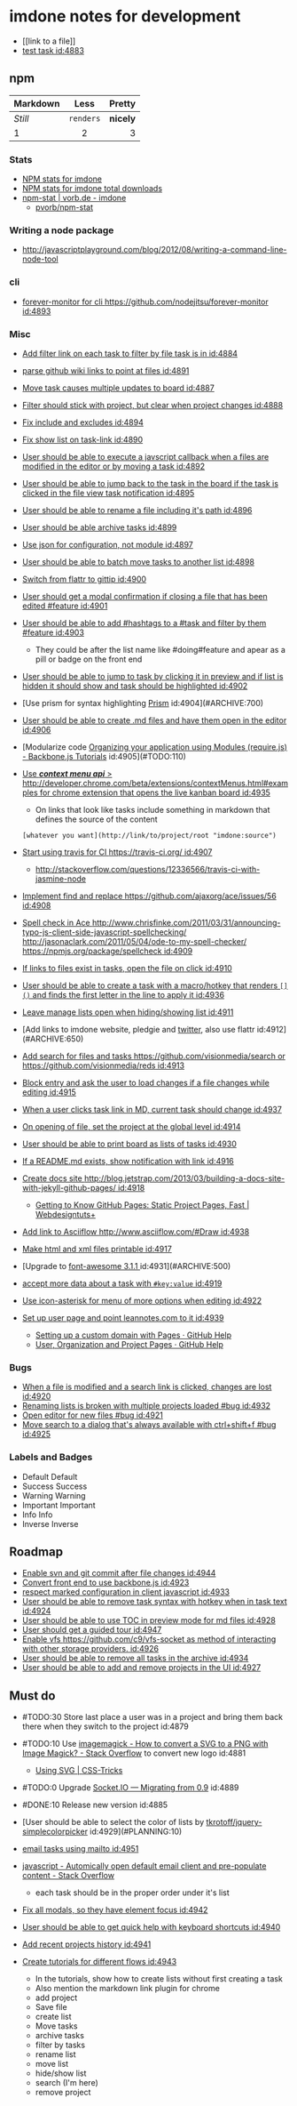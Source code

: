 imdone notes for development
==========
- [[link to a file]]
- [test task id:4883](#ARCHIVE:930)
## npm

Markdown | Less | Pretty
--- | :---: | ---:
*Still* | `renders` | **nicely**
1 | 2 | 3

### Stats  
- [NPM stats for imdone](http://isaacs.iriscouch.com/downloads/_design/app/_view/pkg?group_level=3&end_key=[%22imdone%22]&start_key=[%22imdone%22,{}]&descending=true)
- [NPM stats for imdone total downloads](http://isaacs.iriscouch.com/downloads/_design/app/_view/pkg?group_level=1&start_key=["imdone"]&end_key=["imdone",{}])
- [npm-stat | vorb.de - imdone](http://npm-stat.vorb.de/charts.html?package=imdone)
    - [pvorb/npm-stat](https://github.com/pvorb/npm-stat)

### Writing a node package
- <http://javascriptplayground.com/blog/2012/08/writing-a-command-line-node-tool>

### cli
- [forever-monitor for cli <https://github.com/nodejitsu/forever-monitor> id:4893](#ARCHIVE:850)

### Misc
- [Add filter link on each task to filter by file task is in id:4884](#ARCHIVE:460)
- [parse github wiki links to point at files id:4891](#ARCHIVE:590)
- [Move task causes multiple updates to board id:4887](#ARCHIVE:600)
- [Filter should stick with project, but clear when project changes id:4888](#ARCHIVE:540)
- [Fix include and excludes id:4894](#ARCHIVE:580)
- [Fix show list on task-link id:4890](#ARCHIVE:630) 
- [User should be able to execute a javscript callback when a files are modified in the editor or by moving a task id:4892](#ARCHIVE:570)
- [User should be able to jump back to the task in the board if the task is clicked in the file view task notification id:4895](#ARCHIVE:610)
- [User should be able to rename a file including it's path id:4896](#PLANNING:130)
- [User should be able archive tasks id:4899](#ARCHIVE:420)
- [Use json for configuration, not module id:4897](#ARCHIVE:140)
- [User should be able to batch move tasks to another list id:4898](#ARCHIVE:430)
- [Switch from flattr to gittip id:4900](#ARCHIVE:560)
- [User should get a modal confirmation if closing a file that has been edited #feature id:4901](#ARCHIVE:670)
- [User should be able to add #hashtags to a #task and filter by them #feature id:4903](#PLANNING:100)
    - They could be after the list name like #doing#feature and apear as a pill or badge on the front end
- [User should be able to jump to task by clicking it in preview and if list is hidden it should show and task should be highlighted id:4902](#ARCHIVE:660)
- [Use prism for syntax highlighting [Prism](http://prismjs.com/) id:4904](#ARCHIVE:700)
- [User should be able to create .md files and have them open in the editor id:4906](#ARCHIVE:480)
- [Modularize code [Organizing your application using Modules (require.js) - Backbone.js Tutorials](http://backbonetutorials.com/organizing-backbone-using-modules/) id:4905](#TODO:110)
- [Use ***context menu api*** > <http://developer.chrome.com/beta/extensions/contextMenus.html#examples> for chrome extension that opens the live kanban board id:4935](#TODO:160)
	- On links that look like tasks include something in markdown that defines the source of the content

	`[whatever you want](http://link/to/project/root "imdone:source")`

- [Start using travis for CI <https://travis-ci.org/> id:4907](#ARCHIVE:550)
    - <http://stackoverflow.com/questions/12336566/travis-ci-with-jasmine-node>
- [Implement find and replace <https://github.com/ajaxorg/ace/issues/56> id:4908](#TODO:150)
- [Spell check in Ace <http://www.chrisfinke.com/2011/03/31/announcing-typo-js-client-side-javascript-spellchecking/> <http://jasonaclark.com/2011/05/04/ode-to-my-spell-checker/> <https://npmjs.org/package/spellcheck> id:4909](#TODO:130)
- [If links to files exist in tasks, open the file on click id:4910](#ARCHIVE:760)
- [User should be able to create a task with a macro/hotkey that renders `[]()` and finds the first letter in the line to apply it id:4936](#ARCHIVE:0)
- [Leave manage lists open when hiding/showing list id:4911](#ARCHIVE:910)
- [Add links to imdone website, pledgie and [twitter](https://twitter.com/about/resources/buttons#tweet), also use flattr id:4912](#ARCHIVE:650)
- [Add search for files and tasks <https://github.com/visionmedia/search> or <https://github.com/visionmedia/reds> id:4913](#ARCHIVE:720)
- [Block entry and ask the user to load changes if a file changes while editing id:4915](#DONE:0)
- [When a user clicks task link in MD, current task should change id:4937](#ARCHIVE:640)
- [On opening of file, set the project at the global level id:4914](#ARCHIVE:440)
- [User should be able to print board as lists of tasks id:4930](#ARCHIVE:730)
- [If a README.md exists, show notification with link id:4916](#ARCHIVE:780)
- [Create docs site <http://blog.jetstrap.com/2013/03/building-a-docs-site-with-jekyll-github-pages/> id:4918](#ARCHIVE:690)
    - [Getting to Know GitHub Pages: Static Project Pages, Fast | Webdesigntuts+](http://webdesign.tutsplus.com/tutorials/applications/getting-to-know-github-pages-static-project-pages-fast/) 
- [Add link to Asciiflow <http://www.asciiflow.com/#Draw> id:4938](#TODO:120)
- [Make html and xml files printable id:4917](#ARCHIVE:740)
- [Upgrade to [font-awesome 3.1.1 ](http://fortawesome.github.io/Font-Awesome/icons/) id:4931](#ARCHIVE:500)
- [accept more data about a task with `#key:value` id:4919](#PLANNING:150)
- [Use icon-asterisk for menu of more options when editing id:4922](#PLANNING:160)
- [Set up user page and point leannotes.com to it id:4939](#ARCHIVE:530)
    - [Setting up a custom domain with Pages · GitHub Help](https://help.github.com/articles/setting-up-a-custom-domain-with-pages)
    - [User, Organization and Project Pages · GitHub Help](https://help.github.com/articles/user-organization-and-project-pages)
### Bugs
- [When a file is modified and a search link is clicked, changes are lost id:4920](#ARCHIVE:470)
- [Renaming lists is broken with multiple projects loaded #bug id:4932](#ARCHIVE:860)
- [Open editor for new files #bug id:4921](#ARCHIVE:510) 
- [Move search to a dialog that's always available with ctrl+shift+f #bug id:4925](#ARCHIVE:710)

### Labels and Badges
- Default <span class="label">Default</span>
- Success <span class="label label-success">Success</span>
- Warning <span class="label label-warning">Warning</span>
- Important	<span class="label label-important">Important</span>
- Info <span class="label label-info">Info</span>
- Inverse <span class="label label-inverse">Inverse</span>

Roadmap
----
- [Enable svn and git commit after file changes id:4944](#ARCHIVE:490)
- [Convert front end to use backbone.js id:4923](#TODO:140)
- [respect marked configuration in client javascript id:4933](#TODO:170)
- [User should be able to remove task syntax with hotkey when in task text id:4924](#PLANNING:140)
- [User should be able to use TOC in preview mode for md files id:4928](#ARCHIVE:680)
- [User should get a guided tour id:4947](#ARCHIVE:120)
- [Enable vfs <https://github.com/c9/vfs-socket> as method of interacting with other storage providers. id:4926](#ARCHIVE:520)
- [User should be able to remove all tasks in the archive id:4934](#PLANNING:50)
- [User should be able to add and remove projects in the UI id:4927](#ARCHIVE:70)

Must do
----
- #TODO:30 Store last place a user was in a project and bring them back there when they switch to the project id:4879
- #TODO:10 Use [imagemagick - How to convert a SVG to a PNG with Image Magick? - Stack Overflow](http://stackoverflow.com/questions/9853325/how-to-convert-a-svg-to-a-png-with-image-magick) to convert new logo id:4881
  - [Using SVG | CSS-Tricks](http://css-tricks.com/using-svg/)
- #TODO:0 Upgrade [Socket.IO — Migrating from 0.9](http://socket.io/docs/migrating-from-0-9/) id:4889
- #DONE:10 Release new version id:4885
- [User should be able to select the color of lists by [tkrotoff/jquery-simplecolorpicker](https://github.com/tkrotoff/jquery-simplecolorpicker) id:4929](#PLANNING:10)
- [email tasks using mailto id:4951](#PLANNING:20)
- [javascript - Automically open default email client and pre-populate content - Stack Overflow](http://stackoverflow.com/questions/13231125/automically-open-default-email-client-and-pre-populate-content)
  - each task should be in the proper order under it's list


- [Fix all modals, so they have element focus id:4942](#ARCHIVE:50)

- [User should be able to get quick help with keyboard shortcuts id:4940](#ARCHIVE:40)

- [Add recent projects history id:4941](#ARCHIVE:10)

- [Create tutorials for different flows id:4943](#ARCHIVE:30)
  - In the tutorials, show how to create lists without first creating a task
  - Also mention the markdown link plugin for chrome
  - add project
  - Save file
  - create list
  - Move tasks
  - archive tasks
  - filter by tasks
  - rename list
  - move list
  - hide/show list
  - search (I'm here)
  - remove project
